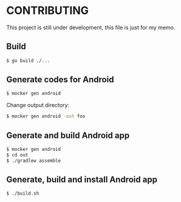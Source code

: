 # CONTRIBUTING

This project is still under development, this file is just for my memo.

## Build

```sh
$ go build ./...
```

## Generate codes for Android

```sh
$ mocker gen android
```

Change output directory:

```sh
$ mocker gen android -out foo
```

## Generate and build Android app

```sh
$ mocker gen android
$ cd out
$ ./gradlew assemble
```

## Generate, build and install Android app

```sh
$ ./build.sh
```
